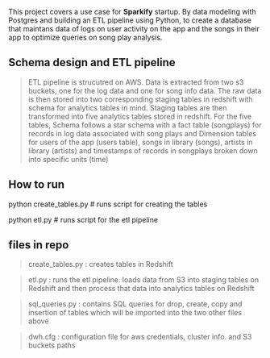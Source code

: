 This project covers a use case for **Sparkify** startup. By data modeling with Postgres and building an ETL pipeline using Python, to create a database that maintans data of logs on user activity on the app and the songs in their app to optimize queries on song play analysis. 


## Schema design and ETL pipeline

> ETL pipeline is strucutred on AWS. Data is extracted from two s3 buckets, one for the log data and one for song info data. The raw data is then stored into two corresponding staging tables in redshift with schema for analytics tables in mind. Staging tables are then transformed  into  five analytics tables  stored in redshift.
For the five tables, Schema follows a star schema with a fact table (songplays) for records in log data associated with song plays and Dimension tables for users of the app (users table), songs in library (songs), artists in library (artists) and timestamps of records in songplays broken down into specific units (time)

## How to run 
python create_tables.py    # runs script for creating the tables

python etl.py              # runs script for the etl pipeline


## files in repo
>  create_tables.py :  creates tables in Redshift

>  etl.py : runs the etl pipeline. loads data from S3 into staging tables on Redshift and then process that data into  analytics tables on Redshift

>  sql_queries.py :   contains SQL queries for drop, create, copy and insertion of tables which will be imported into the two other files above

> dwh.cfg  : configuration file for aws credentials, cluster info. and S3 buckets paths

